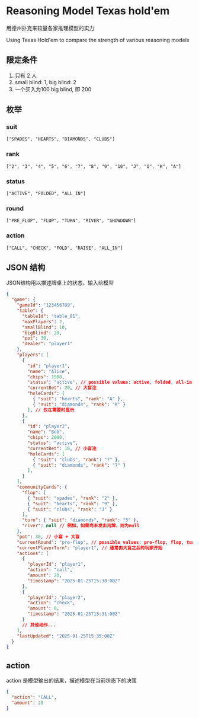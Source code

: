 # Reasoning Model Texas hold'em

用德州扑克来较量各家推理模型的实力

Using Texas Hold'em to compare the strength of various reasoning models

## 限定条件

1. 只有 2 人
2. small blind: 1, big blind: 2
3. 一个买入为100 big blind, 即 200

## 枚举

### suit

    ["SPADES", "HEARTS", "DIAMONDS", "CLUBS"]

### rank

    ["2", "3", "4", "5", "6", "7", "8", "9", "10", "J", "Q", "K", "A"]

### status

    ["ACTIVE", "FOLDED", "ALL_IN"]

### round

    ["PRE_FLOP", "FLOP", "TURN", "RIVER", "SHOWDOWN"]

### action

    ["CALL", "CHECK", "FOLD", "RAISE", "ALL_IN"]

## JSON 结构

JSON结构用以描述牌桌上的状态，输入给模型

```json
{
  "game": {
    "gameId": "123456789",
    "table": {
      "tableId": "table_01",
      "maxPlayers": 2,
      "smallBlind": 10,
      "bigBlind": 20,
      "pot": 30,
      "dealer": "player1"
    },
    "players": [
      {
        "id": "player1",
        "name": "Alice",
        "chips": 1500,
        "status": "active", // possible values: active, folded, all-in
        "currentBet": 20, // 大盲注
        "holeCards": [
          { "suit": "hearts", "rank": "A" },
          { "suit": "diamonds", "rank": "K" }
        ], // 仅在需要时显示
      },
      {
        "id": "player2",
        "name": "Bob",
        "chips": 2000,
        "status": "active",
        "currentBet": 10, // 小盲注
        "holeCards": [
          { "suit": "clubs", "rank": "7" },
          { "suit": "diamonds", "rank": "7" }
        ],
      }
    ],
    "communityCards": {
      "flop": [
        { "suit": "spades", "rank": "2" },
        { "suit": "hearts", "rank": "9" },
        { "suit": "clubs", "rank": "J" }
      ],
      "turn": { "suit": "diamonds", "rank": "5" },
      "river": null // 例如，如果尚未发出河牌，则为null
    },
    "pot": 30, // 小盲 + 大盲
    "currentRound": "pre-flop", // possible values: pre-flop, flop, turn, river, showdown
    "currentPlayerTurn": "player1", // 通常由大盲之后的玩家开始
    "actions": [
      {
        "playerId": "player1",
        "action": "call",
        "amount": 20,
        "timestamp": "2025-01-25T15:30:00Z"
      },
      {
        "playerId": "player2",
        "action": "check",
        "amount": 0,
        "timestamp": "2025-01-25T15:31:00Z"
      }
      // 其他动作...
    ],
    "lastUpdated": "2025-01-25T15:35:00Z"
  }
}
```

## action

action 是模型输出的结果，描述模型在当前状态下的决策

```json
{
  "action": "CALL",
  "amount": 20
}
```
